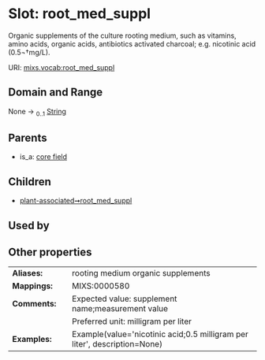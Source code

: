 
# Slot: root_med_suppl


Organic supplements of the culture rooting medium, such as vitamins, amino acids, organic acids, antibiotics activated charcoal; e.g. nicotinic acid (0.5¬†mg/L).

URI: [mixs.vocab:root_med_suppl](https://w3id.org/mixs/vocab/root_med_suppl)


## Domain and Range

None &#8594;  <sub>0..1</sub> [String](types/String.md)

## Parents

 *  is_a: [core field](core_field.md)

## Children

 *  [plant-associated➞root_med_suppl](plant_associated_root_med_suppl.md)

## Used by


## Other properties

|  |  |  |
| --- | --- | --- |
| **Aliases:** | | rooting medium organic supplements |
| **Mappings:** | | MIXS:0000580 |
| **Comments:** | | Expected value: supplement name;measurement value |
|  | | Preferred unit: milligram per liter |
| **Examples:** | | Example(value='nicotinic acid;0.5 milligram per liter', description=None) |

